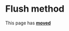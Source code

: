 # Flush method

This page has [**moved**](https://lib-docs.delphidabbler.com/IOUtils/1/API/TPJUnicodeBMPPipeFilter-Flush)
